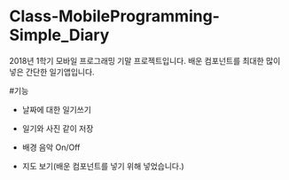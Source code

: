 # Class-MobileProgramming-Simple_Diary
2018년 1학기 모바일 프로그래밍 기말 프로젝트입니다.
배운 컴포넌트를 최대한 많이 넣은 간단한 일기앱입니다.

#기능
- 날짜에 대한 일기쓰기
- 일기와 사진 같이 저장
- 배경 음악 On/Off

- 지도 보기(배운 컴포넌트를 넣기 위해 넣었습니다.)
